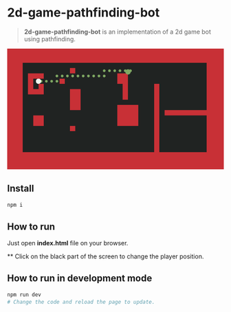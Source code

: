 
# 2d-game-pathfinding-bot

> **2d-game-pathfinding-bot** is an implementation of a 2d game bot using pathfinding.

![alt text](https://github.com/Briuor/2d-game-pathfinding-bot/blob/master/assets/demopf.gif?raw=true)

## Install
```sh
npm i
```

## How to run
Just open **index.html** file on your browser.

** Click on the black part of the screen to change the player position.

## How to run in development mode
```sh
npm run dev 
# Change the code and reload the page to update.
```
